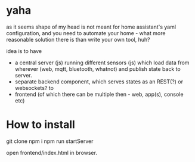 # yaha

as it seems shape of my head is not meant for home assistant's yaml configuration, and you need to automate your home - what more reasonable solution there is than write your own tool, huh?

idea is to have 
 - a central server (js) running different sensors (js) which load data from wherever (web, mqtt, bluetooth, whatnot) and publish state back to server.
 - separate backend component, which serves states as an REST(?) or websockets? to
 - frontend (of which there can be multiple then - web, app(s), console etc)


# How to install

git clone
npm i
npm run startServer

open frontend/index.html in browser.
